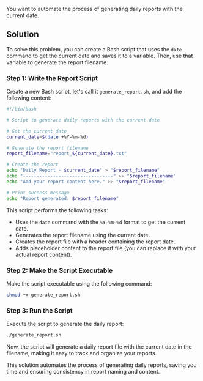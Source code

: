 You want to automate the process of generating daily reports with the current date.

## Solution
To solve this problem, you can create a Bash script that uses the `date` command to get the current date and saves it to a variable. Then, use that variable to generate the report filename.

### Step 1: Write the Report Script

Create a new Bash script, let's call it `generate_report.sh`, and add the following content:

```bash
#!/bin/bash

# Script to generate daily reports with the current date

# Get the current date
current_date=$(date +%Y-%m-%d)

# Generate the report filename
report_filename="report_${current_date}.txt"

# Create the report
echo "Daily Report - $current_date" > "$report_filename"
echo "---------------------------------" >> "$report_filename"
echo "Add your report content here." >> "$report_filename"

# Print success message
echo "Report generated: $report_filename"
```

This script performs the following tasks:
- Uses the `date` command with the `%Y-%m-%d` format to get the current date.
- Generates the report filename using the current date.
- Creates the report file with a header containing the report date.
- Adds placeholder content to the report file (you can replace it with your actual report content).

### Step 2: Make the Script Executable

Make the script executable using the following command:

```bash
chmod +x generate_report.sh
```

### Step 3: Run the Script

Execute the script to generate the daily report:

```bash
./generate_report.sh
```

Now, the script will generate a daily report file with the current date in the filename, making it easy to track and organize your reports.

This solution automates the process of generating daily reports, saving you time and ensuring consistency in report naming and content.